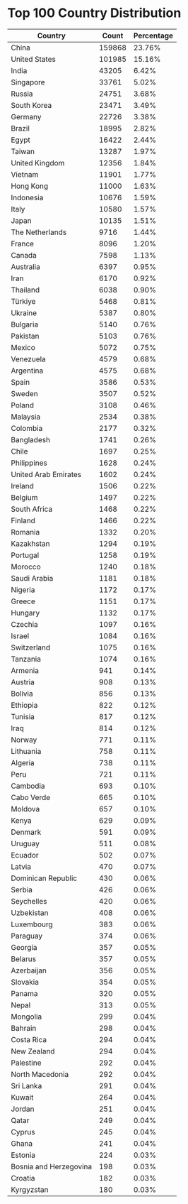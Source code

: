 # Top 100 Country Distribution
| Country | Count | Percentage |
|----|----|----|
| China | 159868 | 23.76% |
| United States | 101985 | 15.16% |
| India | 43205 | 6.42% |
| Singapore | 33761 | 5.02% |
| Russia | 24751 | 3.68% |
| South Korea | 23471 | 3.49% |
| Germany | 22726 | 3.38% |
| Brazil | 18995 | 2.82% |
| Egypt | 16422 | 2.44% |
| Taiwan | 13287 | 1.97% |
| United Kingdom | 12356 | 1.84% |
| Vietnam | 11901 | 1.77% |
| Hong Kong | 11000 | 1.63% |
| Indonesia | 10676 | 1.59% |
| Italy | 10580 | 1.57% |
| Japan | 10135 | 1.51% |
| The Netherlands | 9716 | 1.44% |
| France | 8096 | 1.20% |
| Canada | 7598 | 1.13% |
| Australia | 6397 | 0.95% |
| Iran | 6170 | 0.92% |
| Thailand | 6038 | 0.90% |
| Türkiye | 5468 | 0.81% |
| Ukraine | 5387 | 0.80% |
| Bulgaria | 5140 | 0.76% |
| Pakistan | 5103 | 0.76% |
| Mexico | 5072 | 0.75% |
| Venezuela | 4579 | 0.68% |
| Argentina | 4575 | 0.68% |
| Spain | 3586 | 0.53% |
| Sweden | 3507 | 0.52% |
| Poland | 3108 | 0.46% |
| Malaysia | 2534 | 0.38% |
| Colombia | 2177 | 0.32% |
| Bangladesh | 1741 | 0.26% |
| Chile | 1697 | 0.25% |
| Philippines | 1628 | 0.24% |
| United Arab Emirates | 1602 | 0.24% |
| Ireland | 1506 | 0.22% |
| Belgium | 1497 | 0.22% |
| South Africa | 1468 | 0.22% |
| Finland | 1466 | 0.22% |
| Romania | 1332 | 0.20% |
| Kazakhstan | 1294 | 0.19% |
| Portugal | 1258 | 0.19% |
| Morocco | 1240 | 0.18% |
| Saudi Arabia | 1181 | 0.18% |
| Nigeria | 1172 | 0.17% |
| Greece | 1151 | 0.17% |
| Hungary | 1132 | 0.17% |
| Czechia | 1097 | 0.16% |
| Israel | 1084 | 0.16% |
| Switzerland | 1075 | 0.16% |
| Tanzania | 1074 | 0.16% |
| Armenia | 941 | 0.14% |
| Austria | 908 | 0.13% |
| Bolivia | 856 | 0.13% |
| Ethiopia | 822 | 0.12% |
| Tunisia | 817 | 0.12% |
| Iraq | 814 | 0.12% |
| Norway | 771 | 0.11% |
| Lithuania | 758 | 0.11% |
| Algeria | 738 | 0.11% |
| Peru | 721 | 0.11% |
| Cambodia | 693 | 0.10% |
| Cabo Verde | 665 | 0.10% |
| Moldova | 657 | 0.10% |
| Kenya | 629 | 0.09% |
| Denmark | 591 | 0.09% |
| Uruguay | 511 | 0.08% |
| Ecuador | 502 | 0.07% |
| Latvia | 470 | 0.07% |
| Dominican Republic | 430 | 0.06% |
| Serbia | 426 | 0.06% |
| Seychelles | 420 | 0.06% |
| Uzbekistan | 408 | 0.06% |
| Luxembourg | 383 | 0.06% |
| Paraguay | 374 | 0.06% |
| Georgia | 357 | 0.05% |
| Belarus | 357 | 0.05% |
| Azerbaijan | 356 | 0.05% |
| Slovakia | 354 | 0.05% |
| Panama | 320 | 0.05% |
| Nepal | 313 | 0.05% |
| Mongolia | 299 | 0.04% |
| Bahrain | 298 | 0.04% |
| Costa Rica | 294 | 0.04% |
| New Zealand | 294 | 0.04% |
| Palestine | 292 | 0.04% |
| North Macedonia | 292 | 0.04% |
| Sri Lanka | 291 | 0.04% |
| Kuwait | 264 | 0.04% |
| Jordan | 251 | 0.04% |
| Qatar | 249 | 0.04% |
| Cyprus | 245 | 0.04% |
| Ghana | 241 | 0.04% |
| Estonia | 224 | 0.03% |
| Bosnia and Herzegovina | 198 | 0.03% |
| Croatia | 182 | 0.03% |
| Kyrgyzstan | 180 | 0.03% |
